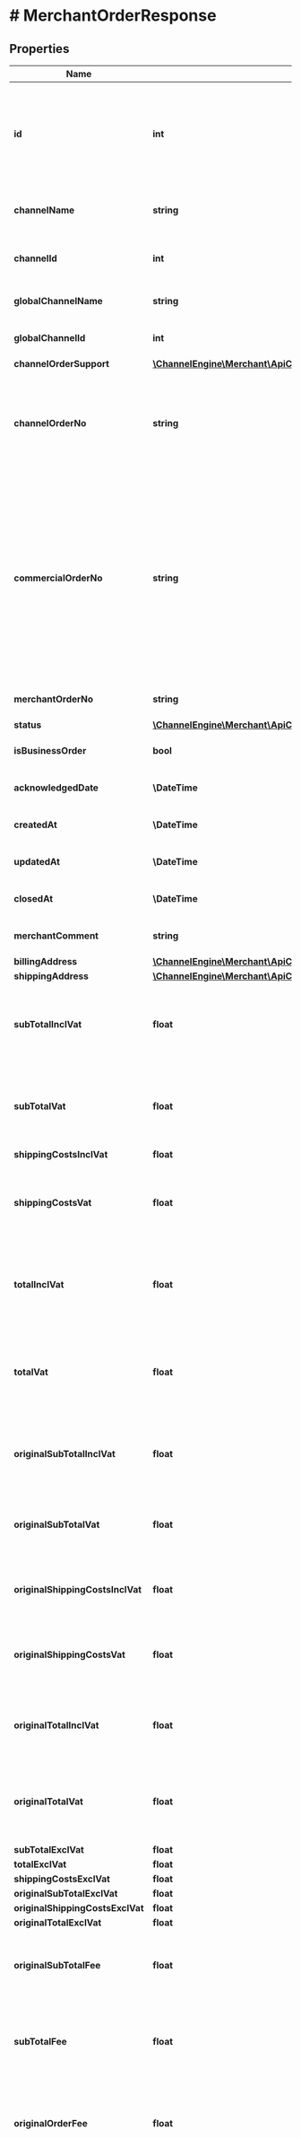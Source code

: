 # # MerchantOrderResponse

## Properties

Name | Type | Description | Notes
------------ | ------------- | ------------- | -------------
**id** | **int** | The unique identifier used by ChannelEngine. This identifier does  not have to be saved. It should only be used in a call to acknowledge the order. | [optional]
**channelName** | **string** | The name of the channel for this specific environment/account. | [optional]
**channelId** | **int** | The unique ID of the channel for this specific environment/account. | [optional]
**globalChannelName** | **string** | The name of the channel across all of ChannelEngine. | [optional]
**globalChannelId** | **int** | The unique ID of the channel across all of ChannelEngine. | [optional]
**channelOrderSupport** | [**\ChannelEngine\Merchant\ApiClient\Model\OrderSupport**](OrderSupport.md) |  | [optional]
**channelOrderNo** | **string** | The order reference used by the channel.  This number is not guaranteed to be unique accross all orders,  because different channels can use the same order number format. | [optional]
**commercialOrderNo** | **string** | The order reference used by the channel for commercial purposes (e.g. on the invoice). Can be different from the ChannelOrderNo.  For example when the internal unique order reference is a unique id or guid, while the commercial order reference is (usually) a human readable reference that can be reused or used for multiple sellers by the channel. | [optional]
**merchantOrderNo** | **string** | The unique order reference used by the Merchant | [optional]
**status** | [**\ChannelEngine\Merchant\ApiClient\Model\OrderStatusView**](OrderStatusView.md) |  | [optional]
**isBusinessOrder** | **bool** | Indicating whether the order is a business order. | [optional]
**acknowledgedDate** | **\DateTime** | The date the order was acknowledged in ChannelEngine. | [optional]
**createdAt** | **\DateTime** | The date the order was created in ChannelEngine. | [optional]
**updatedAt** | **\DateTime** | The date the order was last updated in ChannelEngine. | [optional]
**closedAt** | **\DateTime** | The date the order was last updated in ChannelEngine. | [optional]
**merchantComment** | **string** | The optional comment a merchant can add to an order. | [optional]
**billingAddress** | [**\ChannelEngine\Merchant\ApiClient\Model\MerchantAddressResponse**](MerchantAddressResponse.md) |  | [optional]
**shippingAddress** | [**\ChannelEngine\Merchant\ApiClient\Model\MerchantAddressResponse**](MerchantAddressResponse.md) |  | [optional]
**subTotalInclVat** | **float** | The total value of the order lines including VAT  (in the shop&#39;s base currency calculated using the exchange rate at the time of ordering). | [optional]
**subTotalVat** | **float** | The total amount of VAT charged over the order lines  (in the shop&#39;s base currency calculated using the exchange rate at the time of ordering). | [optional]
**shippingCostsInclVat** | **float** |  | [optional]
**shippingCostsVat** | **float** | The total amount of VAT charged over the shipping fee  (in the shop&#39;s base currency calculated using the exchange rate at the time of ordering). | [optional]
**totalInclVat** | **float** | The total value of the order including VAT  (in the shop&#39;s base currency calculated using the exchange rate at the time of ordering). | [optional]
**totalVat** | **float** | The total amount of VAT charged over the total value of te order  (in the shop&#39;s base currency calculated using the exchange rate at the time of ordering). | [optional]
**originalSubTotalInclVat** | **float** | The total value of the order lines including VAT  (in the currency in which the order was paid for, see CurrencyCode). | [optional]
**originalSubTotalVat** | **float** | The total amount of VAT charged over the order lines  (in the currency in which the order was paid for, see CurrencyCode). | [optional]
**originalShippingCostsInclVat** | **float** | The shipping fee including VAT  (in the currency in which the order was paid for, see CurrencyCode). | [optional]
**originalShippingCostsVat** | **float** | The total amount of VAT charged over the shipping fee  (in the currency in which the order was paid for, see CurrencyCode). | [optional]
**originalTotalInclVat** | **float** | The total value of the order including VAT  (in the currency in which the order was paid for, see CurrencyCode). | [optional]
**originalTotalVat** | **float** | The total amount of VAT charged over the total value of te order  (in the currency in which the order was paid for, see CurrencyCode). | [optional]
**subTotalExclVat** | **float** |  | [optional]
**totalExclVat** | **float** |  | [optional]
**shippingCostsExclVat** | **float** |  | [optional]
**originalSubTotalExclVat** | **float** |  | [optional]
**originalShippingCostsExclVat** | **float** |  | [optional]
**originalTotalExclVat** | **float** |  | [optional]
**originalSubTotalFee** | **float** | The sum of the fees on the order lines  (in the currency in which the order was paid for, see CurrencyCode). | [optional]
**subTotalFee** | **float** | The sum of the fees on the order lines  (in the shop&#39;s base currency calculated using the exchange rate at the time of ordering). | [optional]
**originalOrderFee** | **float** | The fee on order itself (besides the fees on the order lines)  (in the currency in which the order was paid for, see CurrencyCode). | [optional]
**orderFee** | **float** | The fee on order itself (besides the fees on the order lines)  (in the shop&#39;s base currency calculated using the exchange rate at the time of ordering). | [optional]
**originalTotalFee** | **float** | The total fee: the fees on the order lines + the fee on the order itself  (in the currency in which the order was paid for, see CurrencyCode). | [optional]
**totalFee** | **float** | The total fee: the fees on the order lines + the fee on the order itself  (in the shop&#39;s base currency calculated using the exchange rate at the time of ordering). | [optional]
**lines** | [**\ChannelEngine\Merchant\ApiClient\Model\MerchantOrderLineResponse[]**](MerchantOrderLineResponse.md) |  | [optional]
**bundleOrderLines** | [**\ChannelEngine\Merchant\ApiClient\Model\MerchantBundleOrderLineResponse[]**](MerchantBundleOrderLineResponse.md) | Show only when order contain bundle products | [optional]
**phone** | **string** | The customer&#39;s telephone number. | [optional]
**email** | **string** | The customer&#39;s email. |
**languageCode** | **string** | The language of the order. Has to be a 2-letter ISO language code. | [optional]
**companyRegistrationNo** | **string** | Optional. A company&#39;s chamber of commerce number. | [optional]
**vatNo** | **string** | Optional. A company&#39;s VAT number. | [optional]
**paymentMethod** | **string** | The payment method used on the order. | [optional]
**paymentReferenceNo** | **string** | Reference or transaction id for the payment | [optional]
**currencyCode** | **string** | The currency code for the amounts of the order. |
**orderDate** | **\DateTime** | The date the order was created at the channel. |
**channelCustomerNo** | **string** | The unique customer reference used by the channel. | [optional]
**extraData** | **array<string,string>** | Extra data on the order. | [optional]

[[Back to Model list]](../../README.md#models) [[Back to API list]](../../README.md#endpoints) [[Back to README]](../../README.md)
